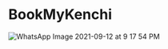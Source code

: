 # BookMyKenchi

![WhatsApp Image 2021-09-12 at 9 17 54 PM](https://user-images.githubusercontent.com/52368582/132994127-42c7e519-0ef1-4f29-8da6-93187b408b4e.jpeg)
